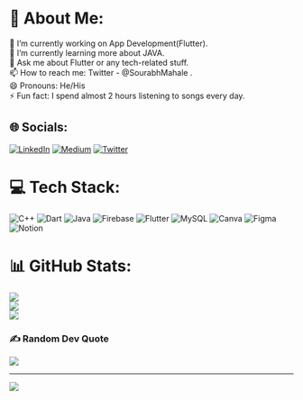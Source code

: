 # 💫 About Me:
🔭 I’m currently working on App Development(Flutter).<br>🌱 I’m currently learning more about JAVA.<br>💬 Ask me about Flutter or any tech-related stuff.<br>📫 How to reach me: Twitter - @SourabhMahale .<br>😄 Pronouns: He/His<br>⚡ Fun fact: I spend almost 2 hours listening to songs every day.<br>


## 🌐 Socials:
[![LinkedIn](https://img.shields.io/badge/LinkedIn-%230077B5.svg?logo=linkedin&logoColor=white)](https://www.linkedin.com/in/sourabh-mahale-b64759167/) [![Medium](https://img.shields.io/badge/Medium-12100E?logo=medium&logoColor=white)](https://medium.com/@sourabhmahale) [![Twitter](https://img.shields.io/badge/Twitter-%231DA1F2.svg?logo=Twitter&logoColor=white)](https://twitter.com/@SourabhMahale) 

# 💻 Tech Stack:
![C++](https://img.shields.io/badge/c++-%2300599C.svg?style=for-the-badge&logo=c%2B%2B&logoColor=white) ![Dart](https://img.shields.io/badge/dart-%230175C2.svg?style=for-the-badge&logo=dart&logoColor=white)  ![Java](https://img.shields.io/badge/java-%23ED8B00.svg?style=for-the-badge&logo=java&logoColor=white) ![Firebase](https://img.shields.io/badge/firebase-%23039BE5.svg?style=for-the-badge&logo=firebase) ![Flutter](https://img.shields.io/badge/Flutter-%2302569B.svg?style=for-the-badge&logo=Flutter&logoColor=white) ![MySQL](https://img.shields.io/badge/mysql-%2300f.svg?style=for-the-badge&logo=mysql&logoColor=white) ![Canva](https://img.shields.io/badge/Canva-%2300C4CC.svg?style=for-the-badge&logo=Canva&logoColor=white) 	![Figma](https://img.shields.io/badge/figma-%23F24E1E.svg?style=for-the-badge&logo=figma&logoColor=white) ![Notion](https://img.shields.io/badge/Notion-%23000000.svg?style=for-the-badge&logo=notion&logoColor=white)
# 📊 GitHub Stats:
![](https://github-readme-stats.vercel.app/api?username=SourabhMahale98&theme=dark&hide_border=false&include_all_commits=true&count_private=false)<br/>
![](https://github-readme-streak-stats.herokuapp.com/?user=SourabhMahale98&theme=dark&hide_border=false)<br/>
![](https://github-readme-stats.vercel.app/api/top-langs/?username=SourabhMahale98&theme=dark&hide_border=false&include_all_commits=true&count_private=false&layout=compact)

### ✍️ Random Dev Quote
![](https://quotes-github-readme.vercel.app/api?type=horizontal&theme=radical)



---
[![](https://visitcount.itsvg.in/api?id=SourabhMahale98&icon=0&color=0)](https://visitcount.itsvg.in)
